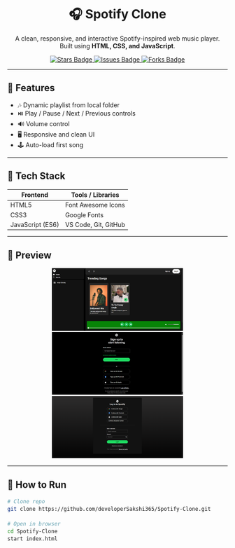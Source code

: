 <h1 align="center">🎧 Spotify Clone</h1>

<p align="center">
A clean, responsive, and interactive Spotify-inspired web music player.<br>
Built using <strong>HTML, CSS, and JavaScript</strong>.
</p>

<p align="center">
  <a href="https://github.com/developerSakshi365/Spotify-Clone/stargazers">
    <img src="https://img.shields.io/github/stars/developerSakshi365/Spotify-Clone?color=gold" alt="Stars Badge"/>
  </a>
  <a href="https://github.com/developerSakshi365/Spotify-Clone/issues">
    <img src="https://img.shields.io/github/issues/developerSakshi365/Spotify-Clone" alt="Issues Badge"/>
  </a>
  <a href="https://github.com/developerSakshi365/Spotify-Clone/network/members">
    <img src="https://img.shields.io/github/forks/developerSakshi365/Spotify-Clone" alt="Forks Badge"/>
  </a>
</p>

---

## 🎵 Features

- 🎶 Dynamic playlist from local folder  
- ⏯️ Play / Pause / Next / Previous controls  
- 🔊 Volume control  
- 🖥️ Responsive and clean UI  
- 🕹️ Auto-load first song  

---

## 🧩 Tech Stack

| Frontend | Tools / Libraries |
|-----------|-------------------|
| HTML5 | Font Awesome Icons |
| CSS3 | Google Fonts |
| JavaScript (ES6) | VS Code, Git, GitHub |

---

## 📸 Preview

<div align="center">
  <img src="https://github.com/developerSakshi365/Spotify-Clone/raw/649dbb0be528c432f5730f6577b49be08b1e0c3a/previewOfwholePage.png" width="300" />
  <img src="https://github.com/developerSakshi365/Spotify-Clone/raw/649dbb0be528c432f5730f6577b49be08b1e0c3a/signUpPreview.png" width="300" />
  <img src="https://github.com/developerSakshi365/Spotify-Clone/raw/649dbb0be528c432f5730f6577b49be08b1e0c3a/loginPreview.png" width="300" />
</div>

---

## 🧰 How to Run

```bash
# Clone repo
git clone https://github.com/developerSakshi365/Spotify-Clone.git

# Open in browser
cd Spotify-Clone
start index.html
